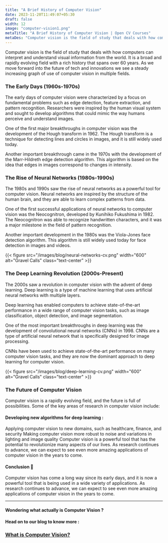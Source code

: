 ```yaml
---
title: "A Brief History of Computer Vision"
date: 2023-11-20T11:49:07+05:30
draft: false
width: 12
image: "computer-vision1.png"
metaTitle: "A Brief History of Computer Vision | Open CV Courses"
metaDes: "Computer vision is the field of study that deals with how computers can interpret and understand visual information from the world. It is a broad and rapidly evolving field with a rich history that spans over 60 years. As we move forward into the future of tech and innovations we see a steady increasing graph of use of computer vision in multiple fields. | Computer vision "
---
```


Computer vision is the field of study that deals with how computers can interpret and understand visual information from the world. It is a broad and rapidly evolving field with a rich history that spans over 60 years. As we move forward into the future of tech and innovations we see a steady increasing graph of use of computer vision in multiple fields. 
<!--more-->

### The Early Days (1960s-1970s)
The early days of computer vision were characterized by a focus on fundamental problems such as edge detection, feature extraction, and pattern recognition. Researchers were inspired by the human visual system and sought to develop algorithms that could mimic the way humans perceive and understand images.

One of the first major breakthroughs in computer vision was the development of the Hough transform in 1962. The Hough transform is a technique for detecting lines and circles in images, and it is still widely used today.

Another important breakthrough came in the 1970s with the development of the Marr-Hildreth edge detection algorithm. This algorithm is based on the idea that edges in images correspond to changes in intensity.

### The Rise of Neural Networks (1980s-1990s)

The 1980s and 1990s saw the rise of neural networks as a powerful tool for computer vision. Neural networks are inspired by the structure of the human brain, and they are able to learn complex patterns from data.

One of the first successful applications of neural networks to computer vision was the Neocognitron, developed by Kunihiko Fukushima in 1982. The Neocognitron was able to recognize handwritten characters, and it was a major milestone in the field of pattern recognition.

Another important development in the 1980s was the Viola-Jones face detection algorithm. This algorithm is still widely used today for face detection in images and videos.

{{< figure src="/images/blog/neural-networks-cv.png" width="600" alt="Gravel Calls" class="text-center" >}}

### The Deep Learning Revolution (2000s-Present)

The 2000s saw a revolution in computer vision with the advent of deep learning. Deep learning is a type of machine learning that uses artificial neural networks with multiple layers.

Deep learning has enabled computers to achieve state-of-the-art performance in a wide range of computer vision tasks, such as image classification, object detection, and image segmentation.

One of the most important breakthroughs in deep learning was the development of convolutional neural networks (CNNs) in 1998. CNNs are a type of artificial neural network that is specifically designed for image processing.

CNNs have been used to achieve state-of-the-art performance on many computer vision tasks, and they are now the dominant approach to deep learning for computer vision.

{{< figure src="/images/blog/deep-learning-cv.png" width="600" alt="Gravel Calls" class="text-center" >}}


### The Future of Computer Vision
Computer vision is a rapidly evolving field, and the future is full of possibilities. Some of the key areas of research in computer vision include:

#### Developing new algorithms for deep learning : 
 
Applying computer vision to new domains, such as healthcare, finance, and security
Making computer vision more robust to noise and variations in lighting and image quality
Computer vision is a powerful tool that has the potential to revolutionize many aspects of our lives. As research continues to advance, we can expect to see even more amazing applications of computer vision in the years to come.

#### Conclusion 🏁

Computer vision has come a long way since its early days, and it is now a powerful tool that is being used in a wide variety of applications. As research continues to advance, we can expect to see even more amazing applications of computer vision in the years to come.

---------------------


#### Wondering what actually is Computer Vision ? 
#### Head on to our blog to know more : 

### [What is Computer Vision?](https://opencv.courses/blog/what-is-computer-vision)
